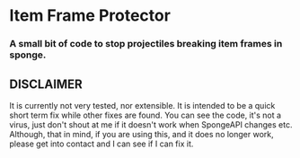 # **Item Frame Protector**
### A small bit of code to stop projectiles breaking item frames in sponge.

## DISCLAIMER
It is currently not very tested, nor extensible. It is intended to be a quick short term fix while other fixes are found. You can see the code, it's not a virus, just don't shout at me if it doesn't work when SpongeAPI changes etc. Although, that in mind, if you are using this, and it does no longer work, please get into contact and I can see if I can fix it. 

 